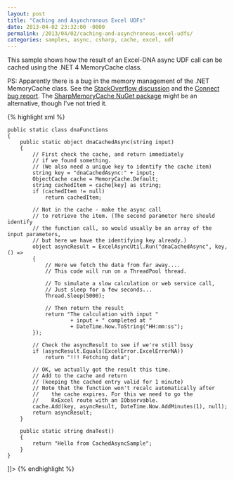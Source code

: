 ```yaml
---
layout: post
title: "Caching and Asynchronous Excel UDFs"
date: 2013-04-02 23:32:00 -0000
permalink: /2013/04/02/caching-and-asynchronous-excel-udfs/
categories: samples, async, csharp, cache, excel, udf
---
```

This sample shows how the result of an Excel-DNA async UDF call can be cached using the .NET 4 MemoryCache class.

PS: Apparently there is a bug in the memory management of the .NET MemoryCache class. See the [StackOverflow discussion][memorycache-strangeness] and the [Connect bug report][memorycache-bug]. The [SharpMemoryCache NuGet package][sharp-memory-cache] might be an alternative, though I've not tried it.

{% highlight xml %}
<DnaLibrary Name="CachedAsyncSample" RuntimeVersion="v4.0" Language="C#">

  <Reference Name="System.Runtime.Caching" />
  <![CDATA[
    using System;
    using System.Threading;
    using System.Runtime.Caching;
    using ExcelDna.Integration;
    
    public static class dnaFunctions
    {
        public static object dnaCachedAsync(string input)
        {
            // First check the cache, and return immediately 
            // if we found something.
            // (We also need a unique key to identify the cache item)
            string key = "dnaCachedAsync:" + input;
            ObjectCache cache = MemoryCache.Default; 
            string cachedItem = cache[key] as string;
            if (cachedItem != null) 
                return cachedItem;
    
            // Not in the cache - make the async call 
            // to retrieve the item. (The second parameter here should identify 
            // the function call, so would usually be an array of the input parameters, 
            // but here we have the identifying key already.)
            object asyncResult = ExcelAsyncUtil.Run("dnaCachedAsync", key, () => 
            {
                // Here we fetch the data from far away....
                // This code will run on a ThreadPool thread.
    
                // To simulate a slow calculation or web service call,
                // Just sleep for a few seconds...
                Thread.Sleep(5000);
    
                // Then return the result
                return "The calculation with input " 
                        + input + " completed at " 
                        + DateTime.Now.ToString("HH:mm:ss");
            });
    
            // Check the asyncResult to see if we're still busy
            if (asyncResult.Equals(ExcelError.ExcelErrorNA))
                return "!!! Fetching data";
    
            // OK, we actually got the result this time.
            // Add to the cache and return
            // (keeping the cached entry valid for 1 minute)
            // Note that the function won't recalc automatically after 
            //    the cache expires. For this we need to go the 
            //    RxExcel route with an IObservable.
            cache.Add(key, asyncResult, DateTime.Now.AddMinutes(1), null);
            return asyncResult;
        }
    
        public static string dnaTest()
        {
            return "Hello from CachedAsyncSample";
        }
    }
  
  ]]>
</DnaLibrary>
{% endhighlight %}

[memorycache-strangeness]: http://stackoverflow.com/questions/6895956/memorycache-strangeness
[memorycache-bug]: https://connect.microsoft.com/VisualStudio/feedback/details/806334/system-runtime-caching-memorycache-do-not-respect-memory-limits#
[sharp-memory-cache]: http://www.nuget.org/packages/SharpMemoryCache
